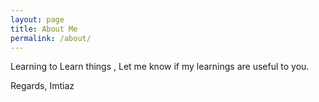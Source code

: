 ```yaml
---
layout: page
title: About Me
permalink: /about/
---
```


Learning to Learn things , Let me know if my learnings are useful to you.

Regards,
Imtiaz
